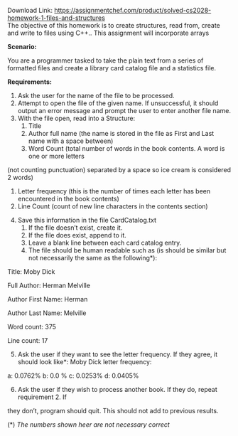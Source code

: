Download Link: https://assignmentchef.com/product/solved-cs2028-homework-1-files-and-structures
<br>
The objective of this homework is to create structures, read from, create and write to files using C++..  This assignment will incorporate arrays

<strong>Scenario: </strong>

You are a programmer tasked to take the plain text from a series of formatted files and create a library card catalog file and a statistics file.

<strong>Requirements: </strong>

<ol>

 <li>Ask the user for the name of the file to be processed.</li>

 <li>Attempt to open the file of the given name. If unsuccessful, it should output an error message and prompt the user to enter another file name.</li>

 <li>With the file open, read into a Structure:

  <ol>

   <li>Title</li>

   <li>Author full name (the name is stored in the file as First and Last name with a space between)</li>

   <li>Word Count (total number of words in the book contents. A word is one or more letters</li>

  </ol></li>

</ol>

(not counting punctuation) separated by a space so ice cream is considered 2 words)

<ol>

 <li>Letter frequency (this is the number of times each letter has been encountered in the book contents)</li>

 <li>Line Count (count of new line characters in the contents section)</li>

</ol>

<ol start="4">

 <li>Save this information in the file CardCatalog.txt

  <ol>

   <li>If the file doesn’t exist, create it.</li>

   <li>If the file does exist, append to it.</li>

   <li>Leave a blank line between each card catalog entry.</li>

   <li>The file should be human readable such as (is should be similar but not necessarily the same as the following*):</li>

  </ol></li>

</ol>

Title: Moby Dick

Full Author: Herman Melville

Author First Name: Herman

Author Last Name: Melville

Word count: 375

Line count: 17

<ol start="5">

 <li>Ask the user if they want to see the letter frequency. If they agree, it should look like*: Moby Dick letter frequency:</li>

</ol>

a: 0.0762% b: 0.0 % c: 0.0253% d: 0.0405%

<ol start="6">

 <li>Ask the user if they wish to process another book. If they do, repeat requirement 2.  If</li>

</ol>

they don’t, program should quit.  This should not add to previous results.

(*) <em>The numbers shown heer are not necessary correct</em>